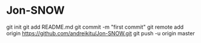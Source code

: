# Jon-SNOW
git init
git add README.md
git commit -m "first commit"
git remote add origin https://github.com/andreikitu/Jon-SNOW.git
git push -u origin master
